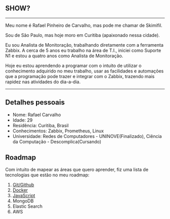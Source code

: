 ## SHOW?

---

Meu nome é Rafael Pinheiro de Carvalho, mas pode me chamar de Skimifil.

Sou de São Paulo, mas hoje moro em Curitiba (apaixonado nessa cidade).

Eu sou Analista de Monitoração, trabalhando diretamente com a ferramenta Zabbix. A cerca de 5 anos eu trabalho na área de T.I., iniciei como Suporte N1 e estou a quatro anos como Analista de Monitoração.

Hoje eu estou aprendendo a programar com o intuito de utilizar o conhecimento adquirido no meu trabalho, usar as facilidades e automações que a programação pode trazer e integrar com o Zabbix, trazendo mais rapidez nas atividades do dia-a-dia.

---

## Detalhes pessoais

- Nome: Rafael Carvalho
- Idade: 29
- Residência: Curitiba, Brasil
- Conhecimentos: Zabbix, Prometheus, Linux
- Universidade: Redes de Computadores - UNINOVE(Finalizado), Ciência da Computação - Descomplica(Cursando) 

## Roadmap

Com intuito de mapear as áreas que quero aprender, fiz uma lista de tecnologias que estão no meu roadmap:

1. [Git/Github](https://github.com/Skimifil/Estudos/tree/main/Git)
2. [Docker](https://github.com/Skimifil/Estudos/tree/main/Docker)
3. [JavaScript](https://github.com/Skimifil/Estudos/tree/main/JavaScript)
4. MongoDB
5. Elastic Search
6. AWS